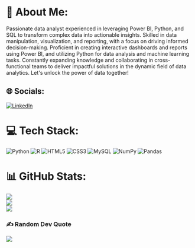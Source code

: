 # 💫 About Me:
Passionate data analyst experienced in leveraging Power BI, Python, and SQL to transform complex data into actionable insights. Skilled in data manipulation, visualization, and reporting, with a focus on driving informed decision-making. Proficient in creating interactive dashboards and reports using Power BI, and utilizing Python for data analysis and machine learning tasks. Constantly expanding knowledge and collaborating in cross-functional teams to deliver impactful solutions in the dynamic field of data analytics. Let's unlock the power of data together!


## 🌐 Socials:
[![LinkedIn](https://img.shields.io/badge/LinkedIn-%230077B5.svg?logo=linkedin&logoColor=white)](https://linkedin.com/in/www.linkedin.com/in/meera-devi-p) 

# 💻 Tech Stack:
![Python](https://img.shields.io/badge/python-3670A0?style=plastic&logo=python&logoColor=ffdd54) ![R](https://img.shields.io/badge/r-%23276DC3.svg?style=plastic&logo=r&logoColor=white) ![HTML5](https://img.shields.io/badge/html5-%23E34F26.svg?style=plastic&logo=html5&logoColor=white) ![CSS3](https://img.shields.io/badge/css3-%231572B6.svg?style=plastic&logo=css3&logoColor=white) ![MySQL](https://img.shields.io/badge/mysql-%2300f.svg?style=plastic&logo=mysql&logoColor=white) ![NumPy](https://img.shields.io/badge/numpy-%23013243.svg?style=plastic&logo=numpy&logoColor=white) ![Pandas](https://img.shields.io/badge/pandas-%23150458.svg?style=plastic&logo=pandas&logoColor=white)
# 📊 GitHub Stats:
![](https://github-readme-stats.vercel.app/api?username=meeradevip&theme=vue&hide_border=false&include_all_commits=true&count_private=true)<br/>
![](https://github-readme-streak-stats.herokuapp.com/?user=meeradevip&theme=vue&hide_border=false)<br/>
![](https://github-readme-stats.vercel.app/api/top-langs/?username=meeradevip&theme=vue&hide_border=false&include_all_commits=true&count_private=true&layout=compact)

### ✍️ Random Dev Quote
![](https://quotes-github-readme.vercel.app/api?type=horizontal&theme=vue)

<!-- Proudly created with GPRM ( https://gprm.itsvg.in ) -->
